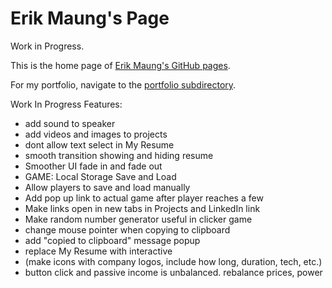 # Erik Maung's Page

Work in Progress.

This is the home page of [Erik Maung's GitHub pages](https://erikmaung.github.io).

For my portfolio, navigate to the [portfolio subdirectory](https://erikmaung.github.io/portfolio).


Work In Progress Features:
* add sound to speaker
* add videos and images to projects
* dont allow text select in My Resume
* smooth transition showing and hiding resume
* Smoother UI fade in and fade out
* GAME: Local Storage Save and Load
* Allow players to save and load manually
* Add pop up link to actual game after player reaches a few 
* Make links open in new tabs in Projects and LinkedIn link
* Make random number generator useful in clicker game
* change mouse pointer when copying to clipboard
* add "copied to clipboard" message popup
* replace My Resume with interactive
* (make icons with company logos, include how long, duration, tech, etc.)
* button click and passive income is unbalanced. rebalance prices, power